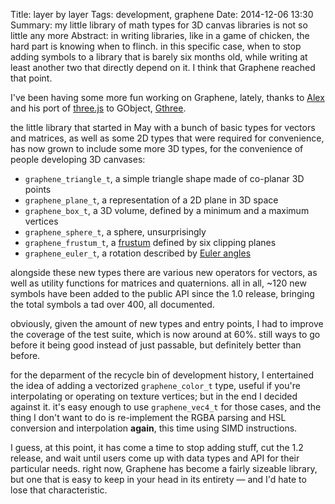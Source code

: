 Title: layer by layer
Tags: development, graphene
Date: 2014-12-06 13:30
Summary: my little library of math types for 3D canvas libraries is not so little any more
Abstract: in writing libraries, like in a game of chicken, the hard part is knowing when to flinch. in this specific case, when to stop adding symbols to a library that is barely six months old, while writing at least another two that directly depend on it. I think that Graphene reached that point.

I've been having some more fun working on Graphene, lately, thanks to
[Alex][alexl-blog] and his port of [three.js][three-js] to GObject,
[Gthree][gthree-github].

the little library that started in May with a bunch of basic types for
vectors and matrices, as well as some 2D types that were required for
convenience, has now grown to include some more 3D types, for the
convenience of people developing 3D canvases:

 * `graphene_triangle_t`, a simple triangle shape made of co-planar 3D points
 * `graphene_plane_t`, a representation of a 2D plane in 3D space
 * `graphene_box_t`, a 3D volume, defined by a minimum and a maximum vertices
 * `graphene_sphere_t`, a sphere, unsurprisingly
 * `graphene_frustum_t`, a [frustum][frustum-wiki] defined by six clipping planes
 * `graphene_euler_t`, a rotation described by [Euler angles][euler-wiki]

alongside these new types there are various new operators for vectors, as
well as utility functions for matrices and quaternions. all in all, ~120 new
symbols have been added to the public API since the 1.0 release, bringing
the total symbols a tad over 400, all documented.

obviously, given the amount of new types and entry points, I had to improve
the coverage of the test suite, which is now around at 60%. still ways to go
before it being good instead of just passable, but definitely better than
before.

for the deparment of the recycle bin of development history, I entertained
the idea of adding a vectorized `graphene_color_t` type, useful if you're
interpolating or operating on texture vertices; but in the end I decided
against it. it's easy enough to use `graphene_vec4_t` for those cases, and
the thing I don't want to do is re-implement the RGBA parsing and HSL
conversion and interpolation **again**, this time using SIMD instructions.

I guess, at this point, it has come a time to stop adding stuff, cut the 1.2
release, and wait until users come up with data types and API for their
particular needs. right now, Graphene has become a fairly sizeable library,
but one that is easy to keep in your head in its entirety — and I'd hate to
lose that characteristic.

[alexl-blog]: https://blogs.gnome.org/alexl
[three-js]: http://threejs.org/
[gthree-github]: https://github.com/alexlarsson/gthree
[frustum-wiki]: http://en.wikipedia.org/wiki/Viewing_frustum
[euler-wiki]: http://en.wikipedia.org/wiki/Euler_angles
